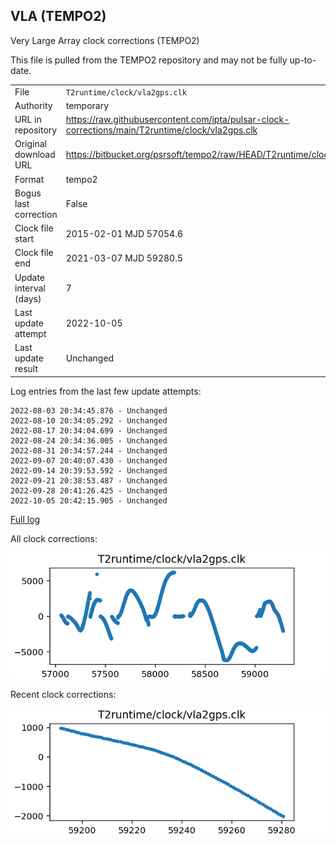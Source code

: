 
## VLA (TEMPO2)

Very Large Array clock corrections (TEMPO2)

This file is pulled from the TEMPO2 repository and may not be fully up-to-date.

|     |     |
|:--- |:--- |
| File | `T2runtime/clock/vla2gps.clk` |
| Authority | temporary |
| URL in repository | <https://raw.githubusercontent.com/ipta/pulsar-clock-corrections/main/T2runtime/clock/vla2gps.clk> |
| Original download URL | <https://bitbucket.org/psrsoft/tempo2/raw/HEAD/T2runtime/clock/vla2gps.clk> |
| Format | tempo2 |
| Bogus last correction | False |
| Clock file start | 2015-02-01 MJD 57054.6 |
| Clock file end | 2021-03-07 MJD 59280.5 |
| Update interval (days) | 7 |
| Last update attempt | 2022-10-05 |
| Last update result | Unchanged |

Log entries from the last few update attempts:
```
2022-08-03 20:34:45.876 - Unchanged
2022-08-10 20:34:05.292 - Unchanged
2022-08-17 20:34:04.699 - Unchanged
2022-08-24 20:34:36.005 - Unchanged
2022-08-31 20:34:57.244 - Unchanged
2022-09-07 20:40:07.430 - Unchanged
2022-09-14 20:39:53.592 - Unchanged
2022-09-21 20:38:53.487 - Unchanged
2022-09-28 20:41:26.425 - Unchanged
2022-10-05 20:42:15.905 - Unchanged
```
[Full log](https://raw.githubusercontent.com/ipta/pulsar-clock-corrections/main/log/T2runtime/clock/vla2gps.clk.log)


All clock corrections:

![plot of all clock corrections](vla2gps.clk.png "All corrections")

Recent clock corrections:

![plot of recent clock corrections](vla2gps.clk.short.png "Recent corrections")


